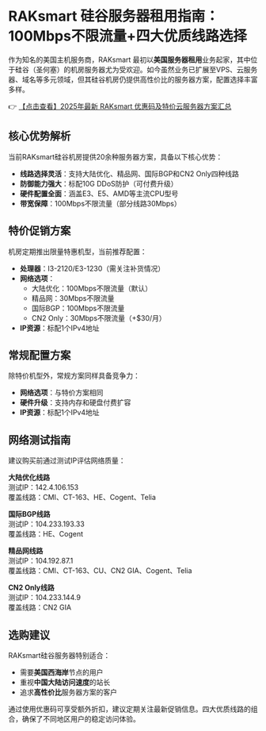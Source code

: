 # RAKsmart 硅谷服务器租用指南：100Mbps不限流量+四大优质线路选择

作为知名的美国主机服务商，RAKsmart 最初以**美国服务器租用**业务起家，其中位于硅谷（圣何塞）的机房服务器尤为受欢迎。如今虽然业务已扩展至VPS、云服务器、域名等多元领域，但其硅谷机房仍提供高性价比的服务器方案，配置选择丰富多样。

👉 [【点击查看】2025年最新 RAKsmart 优惠码及特价云服务器方案汇总](https://bit.ly/raksmart)

## 核心优势解析

当前RAKsmart硅谷机房提供20余种服务器方案，具备以下核心优势：
- **线路选择灵活**：支持大陆优化、精品网、国际BGP和CN2 Only四种线路
- **防御能力强大**：标配10G DDoS防护（可付费升级）
- **硬件配置全面**：涵盖E3、E5、AMD等主流CPU型号
- **带宽保障**：100Mbps不限流量（部分线路30Mbps）

## 特价促销方案

机房定期推出限量特惠机型，当前推荐配置：
- **处理器**：I3-2120/E3-1230（需关注补货情况）
- **网络选项**：
  - 大陆优化：100Mbps不限流量（默认）
  - 精品网：30Mbps不限流量
  - 国际BGP：100Mbps不限流量 
  - CN2 Only：30Mbps不限流量（+$30/月）
- **IP资源**：标配1个IPv4地址

## 常规配置方案

除特价机型外，常规方案同样具备竞争力：
- **网络选项**：与特价方案相同
- **硬件升级**：支持内存和硬盘付费扩容
- **IP资源**：标配1个IPv4地址

## 网络测试指南

建议购买前通过测试IP评估网络质量：

**大陆优化线路**  
测试IP：142.4.106.153  
覆盖线路：CMI、CT-163、HE、Cogent、Telia

**国际BGP线路**  
测试IP：104.233.193.33  
覆盖线路：HE、Cogent

**精品网线路**  
测试IP：104.192.87.1  
覆盖线路：CMI、CT-163、CU、CN2 GIA、Cogent、Telia

**CN2 Only线路**  
测试IP：104.233.144.9  
覆盖线路：CN2 GIA

## 选购建议

RAKsmart硅谷服务器特别适合：
- 需要**美国西海岸**节点的用户
- 重视**中国大陆访问速度**的站长
- 追求**高性价比**服务器方案的客户

通过使用优惠码可享受额外折扣，建议定期关注最新促销信息。四大优质线路的组合，确保了不同地区用户的稳定访问体验。